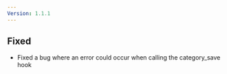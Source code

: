 ```yaml
---
Version: 1.1.1
---
```


## Fixed

- Fixed a bug where an error could occur when calling the category_save hook
